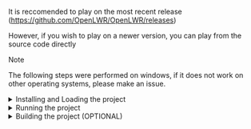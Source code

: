 It is reccomended to play on the most recent release (https://github.com/OpenLWR/OpenLWR/releases)

However, if you wish to play on a newer version, you can play from the source code directly

> [!NOTE]
> The following steps were performed on windows, if it does not work on other operating systems, please make an issue.
> 

<details>

  <summary>Installing and Loading the project</summary>

  First, you need to downloaded the Godot Editor, which can be found [here](https://godotengine.org/download)\
  When you unzip the downloaded file, you can launch godot, there is no actual installation required.

  Next, download the source code

  ![image](https://github.com/user-attachments/assets/6ee7a482-8d96-4be5-89f1-e4db01eab5f1)

  Once you have the source code downloaded, unzip the source code.

  In the Godot Editor, click "Import"

  ![image](https://github.com/user-attachments/assets/fabc4e2a-f57c-4646-9310-537b1616b46d)

  Find and select the OpenLWR unzipped folder.

  Click "Select Current Folder"
  
</details>

<details>
  <summary>Running the project</summary>

  You can either directly run the project, by clicking on the project that has appeared in your Godot project manager window, and click "Run" on the right side
  or you can click "Edit", then click the play button in the top right corner.

  ![image](https://github.com/user-attachments/assets/fa1511b7-a02f-4fc1-b8c1-8891c8cc8ea0)

  However, if you wish to have an executable, you can choose to build the project.
</details>

<details>
  <summary>Building the project (OPTIONAL)</summary>
  
  Click "Edit" on the right side of the project manager.
  In the top left of the editor, click "Project", then "Export"
  
  ![image](https://github.com/user-attachments/assets/a3c90b61-d0b9-4863-8997-4420bec65634)
  In the new export window, click "Add..."
  Then select your operating system.

  Ensure that, in the preset, you check "Runnable"
  
  ![image](https://github.com/user-attachments/assets/f65d9f0a-f2af-4d4d-9c59-43d23a5bcabe)

  If you wish to make the executable all one file, you can choose to embed the PCK, which is all the materials and whatnot for the game. Also choose your architecture.

  ![image](https://github.com/user-attachments/assets/473e89b0-477d-4ce4-867f-57d4d8d99704)

  At the bottom, it may ask you to install the export template. Click that, and click "Download and Install".

  Then, click "Export Project".

  After the project finishes exporting, you can move the executable to where you like, and then play the game normally.

</details>
